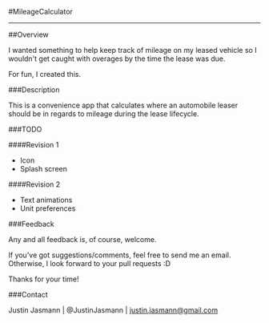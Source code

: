#MileageCalculator
***
##Overview

I wanted something to help keep track of mileage on my leased vehicle so I wouldn't get caught with overages by the time the lease was due.

For fun, I created this.

###Description

This is a convenience app that calculates where an automobile leaser should be in regards to mileage during the lease lifecycle.

###TODO

####Revision 1

* Icon
* Splash screen

####Revision 2

* Text animations
* Unit preferences

###Feedback

Any and all feedback is, of course, welcome. 

If you've got suggestions/comments, feel free to send me an email. Otherwise, I look forward to your pull requests :D

Thanks for your time!

###Contact

Justin Jasmann | @JustinJasmann | <justin.jasmann@gmail.com>
